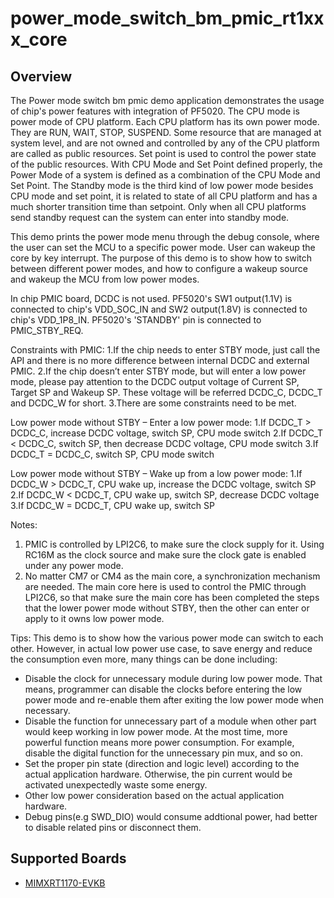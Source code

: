 # power_mode_switch_bm_pmic_rt1xxx_core

## Overview
The Power mode switch bm pmic demo application demonstrates the usage of chip's power features with integration of 
PF5020. 
The CPU mode is power mode of CPU platform. Each CPU platform has its own power mode. They are RUN, WAIT, STOP, SUSPEND.
Some resource that are managed at system level, and are not owned and controlled by any of the CPU platform are called as public resources.
Set point is used to control the power state of the public resources. With CPU Mode and Set Point defined properly, 
the Power Mode of a system is defined as a combination of the CPU Mode and Set Point.
The Standby mode is the third kind of low power mode besides CPU mode and set point,
it is related to state of all CPU platform and has a much shorter transition time than setpoint.
Only when all CPU platforms send standby request can the system can enter into standby mode.

This demo prints the power mode menu through the debug console, where the user can set the MCU to a specific power mode.
User can wakeup the core by key interrupt. The purpose of this demo is to show how to switch between different power modes,
and how to configure a wakeup source and wakeup the MCU from low power modes.

In chip PMIC board, DCDC is not used. PF5020's SW1 output(1.1V) is connected to chip's VDD_SOC_IN and SW2 output(1.8V)
is connected to chip's  VDD_1P8_IN. PF5020's 'STANDBY' pin is connected to PMIC_STBY_REQ.

Constraints with PMIC:
    1.If the chip needs to enter STBY mode, just call the API and there is no more difference between internal DCDC and external PMIC.
    2.If the chip doesn’t enter STBY mode, but will enter a low power mode, please pay attention to the DCDC output voltage of Current SP, Target SP and    Wakeup SP. These voltage will be referred DCDC_C, DCDC_T and DCDC_W for short.
    3.There are some constraints need to be met. 

Low power mode without STBY – Enter a low power mode:
    1.If DCDC_T > DCDC_C, increase DCDC voltage, switch SP, CPU mode switch
    2.If DCDC_T < DCDC_C, switch SP, then decrease DCDC voltage, CPU mode switch
    3.If DCDC_T = DCDC_C, switch SP, CPU mode switch

Low power mode without STBY – Wake up from a low power mode:
    1.If DCDC_W > DCDC_T, CPU wake up, increase the DCDC voltage, switch SP
    2.If DCDC_W < DCDC_T, CPU wake up, switch SP, decrease DCDC voltage
    3.If DCDC_W = DCDC_T, CPU wake up, switch SP

Notes:
1. PMIC is controlled by LPI2C6, to make sure the clock supply for it. Using RC16M as the clock source and make sure the clock gate is enabled under any power mode.
2. No matter CM7 or CM4 as the main core, a synchronization mechanism are needed. The main core here is used to control the PMIC through LPI2C6, so that make sure the main core has been completed the steps that the lower power mode without STBY, then the other can enter or apply to it owns low power mode.




Tips:
 This demo is to show how the various power mode can switch to each other. However, in actual low power use case, to save energy and reduce the consumption even more, many things can be done including:
 - Disable the clock for unnecessary module during low power mode. That means, programmer can disable the clocks before entering the low power mode and re-enable them after exiting the low power mode when necessary.
 - Disable the function for unnecessary part of a module when other part would keep working in low power mode. At the most time, more powerful function means more power consumption. For example, disable the digital function for the unnecessary pin mux, and so on.
 - Set the proper pin state (direction and logic level) according to the actual application hardware. Otherwise, the pin current would be activated unexpectedly waste some energy.
 - Other low power consideration based on the actual application hardware.
 - Debug pins(e.g SWD_DIO) would consume addtional power, had better to disable related pins or disconnect them.

## Supported Boards
- [MIMXRT1170-EVKB](../../../../_boards/evkbmimxrt1170/demo_apps/power_mode_switch/bm_pmic/example_board_readme.md)
